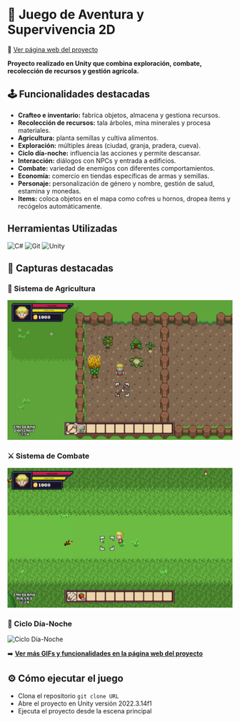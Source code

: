# 🌽 Juego de Aventura y Supervivencia 2D

🔗 [Ver página web del proyecto](https://josemifdeez.github.io/stardew-like-game/)

**Proyecto realizado en Unity que combina exploración, combate, recolección de recursos y gestión agrícola.**

## 🕹️ Funcionalidades destacadas
- **Crafteo e inventario:** fabrica objetos, almacena y gestiona recursos.
- **Recolección de recursos:** tala árboles, mina minerales y procesa materiales.
- **Agricultura:** planta semillas y cultiva alimentos.
- **Exploración:** múltiples áreas (ciudad, granja, pradera, cueva).
- **Ciclo día-noche:** influencia las acciones y permite descansar.
- **Interacción:** diálogos con NPCs y entrada a edificios.
- **Combate:** variedad de enemigos con diferentes comportamientos.
- **Economía:** comercio en tiendas específicas de armas y semillas.
- **Personaje:** personalización de género y nombre, gestión de salud, estamina y monedas.
- **Items:** coloca objetos en el mapa como cofres u hornos, dropea ítems y recógelos automáticamente.

## Herramientas Utilizadas
<p align="left">
<img src="https://img.shields.io/badge/C%23-7B3399?style=for-the-badge&logo=c%2B%2B&logoColor=white" alt="C#" />
<img src="https://img.shields.io/badge/git-%23F05033.svg?style=for-the-badge&logo=git&logoColor=white" alt="Git" />
<img src="https://img.shields.io/badge/Unity-000000?style=for-the-badge&logo=unity&logoColor=white" alt="Unity" />

## 📸 Capturas destacadas
### 🌱 Sistema de Agricultura
![Sistema de cultivos](Assets/WebImages/cultivos.gif)

### ⚔️ Sistema de Combate
![Combate](Assets/WebImages/combate.gif)

### 🌙 Ciclo Día-Noche
![Ciclo Día-Noche](Assets/WebImages/dia-noche.gif)

➡️ **[Ver más GIFs y funcionalidades en la página web del proyecto](https://josemifdeez.github.io/stardew-like-game/)**

## ⚙️ Cómo ejecutar el juego
- Clona el repositorio `git clone URL`
- Abre el proyecto en Unity versión 2022.3.14f1
- Ejecuta el proyecto desde la escena principal
